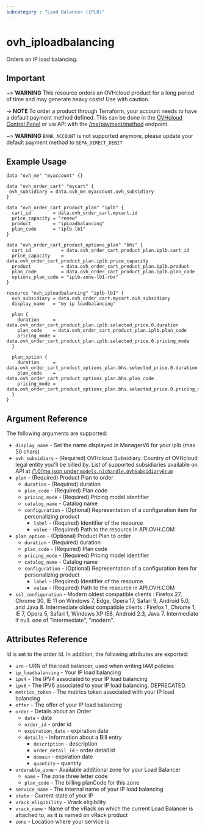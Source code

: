```yaml
---
subcategory : "Load Balancer (IPLB)"
---
```


# ovh_iploadbalancing

Orders an IP load balancing.

## Important

~> __WARNING__ This resource orders an OVHcloud product for a long period of time and may generate heavy costs!
Use with caution.

-> __NOTE__ To order a product through Terraform, your account needs to have a default payment method defined. This can be done in the [OVHcloud Control Panel](https://www.ovh.com/manager/#/dedicated/billing/payment/method) or via API with the [/me/payment/method](https://api.ovh.com/console/#/me/payment/method~GET) endpoint.

~> __WARNING__ `BANK_ACCOUNT` is not supported anymore, please update your default payment method to `SEPA_DIRECT_DEBIT`

## Example Usage

```hcl
data "ovh_me" "myaccount" {}

data "ovh_order_cart" "mycart" {
 ovh_subsidiary = data.ovh_me.myaccount.ovh_subsidiary
}

data "ovh_order_cart_product_plan" "iplb" {
  cart_id        = data.ovh_order_cart.mycart.id
  price_capacity = "renew"
  product        = "ipLoadbalancing"
  plan_code      = "iplb-lb1"
}

data "ovh_order_cart_product_options_plan" "bhs" {
  cart_id           = data.ovh_order_cart_product_plan.iplb.cart_id
  price_capacity    = data.ovh_order_cart_product_plan.iplb.price_capacity
  product           = data.ovh_order_cart_product_plan.iplb.product
  plan_code         = data.ovh_order_cart_product_plan.iplb.plan_code
  options_plan_code = "iplb-zone-lb1-rbx"
}

resource "ovh_iploadbalancing" "iplb-lb1" {
  ovh_subsidiary = data.ovh_order_cart.mycart.ovh_subsidiary
  display_name   = "my ip loadbalancing"

  plan {
    duration     = data.ovh_order_cart_product_plan.iplb.selected_price.0.duration
    plan_code    = data.ovh_order_cart_product_plan.iplb.plan_code
    pricing_mode = data.ovh_order_cart_product_plan.iplb.selected_price.0.pricing_mode
  }

  plan_option {
    duration     = data.ovh_order_cart_product_options_plan.bhs.selected_price.0.duration
    plan_code    = data.ovh_order_cart_product_options_plan.bhs.plan_code
    pricing_mode = data.ovh_order_cart_product_options_plan.bhs.selected_price.0.pricing_mode
  }
}
```

## Argument Reference

The following arguments are supported:

* `display_name` - Set the name displayed in ManagerV6 for your iplb (max 50 chars)
* `ovh_subsidiary` - (Required) OVHcloud Subsidiary. Country of OVHcloud legal entity you'll be billed by. List of supported subsidiaries available on API at [/1.0/me.json under `models.nichandle.OvhSubsidiaryEnum`](https://eu.api.ovh.com/1.0/me.json)
* `plan` - (Required) Product Plan to order
  * `duration` - (Required) duration
  * `plan_code` - (Required) Plan code
  * `pricing_mode` - (Required) Pricing model identifier
  * `catalog_name` - Catalog name
  * `configuration` - (Optional) Representation of a configuration item for personalizing product
    * `label` - (Required) Identifier of the resource
    * `value` - (Required) Path to the resource in API.OVH.COM
* `plan_option` - (Optional) Product Plan to order
  * `duration` - (Required) duration
  * `plan_code` - (Required) Plan code
  * `pricing_mode` - (Required) Pricing model identifier
  * `catalog_name` - Catalog name
  * `configuration` - (Optional) Representation of a configuration item for personalizing product
    * `label` - (Required) Identifier of the resource
    * `value` - (Required) Path to the resource in API.OVH.COM
* `ssl_configuration` - Modern oldest compatible clients : Firefox 27, Chrome 30, IE 11 on Windows 7, Edge, Opera 17, Safari 9, Android 5.0, and Java 8. Intermediate oldest compatible clients : Firefox 1, Chrome 1, IE 7, Opera 5, Safari 1, Windows XP IE8, Android 2.3, Java 7. Intermediate if null. one of "intermediate", "modern". 


## Attributes Reference

Id is set to the order Id. In addition, the following attributes are exported:
* `urn` - URN of the load balancer, used when writing IAM policies
* `ip_loadbalancing` - Your IP load balancing
* `ipv4` - The IPV4 associated to your IP load balancing
* `ipv6` - The IPV6 associated to your IP load balancing. DEPRECATED.
* `metrics_token` - The metrics token associated with your IP load balancing
* `offer` - The offer of your IP load balancing
* `order` - Details about an Order
  * `date` - date
  * `order_id` - order id
  * `expiration_date` - expiration date
  * `details` - Information about a Bill entry
    * `description` - description
    * `order_detail_id` - order detail id
    * `domain` - expiration date
    * `quantity` - quantity
* `orderable_zone` - Available additional zone for your Load Balancer
  * `name` - The zone three letter code
  * `plan_code` - The billing planCode for this zone
* `service_name` - The internal name of your IP load balancing
* `state` - Current state of your IP
* `vrack_eligibility` - Vrack eligibility
* `vrack_name` - Name of the vRack on which the current Load Balancer is attached to, as it is named on vRack product
* `zone` - Location where your service is
